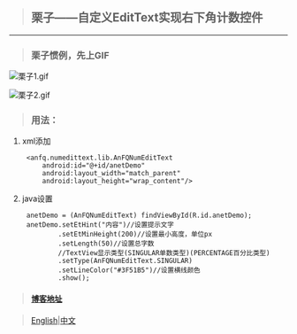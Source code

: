 > ## 栗子——自定义EditText实现右下角计数控件

---

> ### 栗子惯例，先上GIF

![栗子1.gif](http://upload-images.jianshu.io/upload_images/2071764-b45df6bf1d00205e.gif)


![栗子2.gif](http://upload-images.jianshu.io/upload_images/2071764-7be37be47251b7d4.gif)

> ### 用法：

1. xml添加

        <anfq.numedittext.lib.AnFQNumEditText
            android:id="@+id/anetDemo"
            android:layout_width="match_parent"
            android:layout_height="wrap_content"/>

2. java设置

        anetDemo = (AnFQNumEditText) findViewById(R.id.anetDemo);
        anetDemo.setEtHint("内容")//设置提示文字
                .setEtMinHeight(200)//设置最小高度，单位px
                .setLength(50)//设置总字数
                //TextView显示类型(SINGULAR单数类型)(PERCENTAGE百分比类型)
                .setType(AnFQNumEditText.SINGULAR)
                .setLineColor("#3F51B5")//设置横线颜色
                .show();
                
> #### [博客地址](http://www.jianshu.com/p/383ba123c201)

> [English](https://github.com/FTandJYQ/AnFQNumEditText/blob/master/README-En.md)|[中文](https://github.com/FTandJYQ/AnFQNumEditText/blob/master/README.md)
